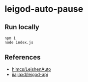 # leigod-auto-pause

## Run locally

```
npm i
node index.js
```


## References

- [himcs/LeishenAuto](https://github.com/himcs/LeishenAuto/)
- [jiajiaxd/leigod-api](https://github.com/jiajiaxd/leigod-api)
